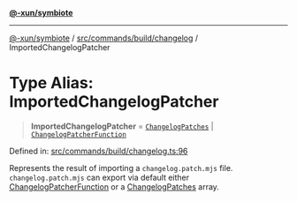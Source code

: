 [**@-xun/symbiote**](../../../../../README.md)

***

[@-xun/symbiote](../../../../../README.md) / [src/commands/build/changelog](../README.md) / ImportedChangelogPatcher

# Type Alias: ImportedChangelogPatcher

> **ImportedChangelogPatcher** = [`ChangelogPatches`](ChangelogPatches.md) \| [`ChangelogPatcherFunction`](ChangelogPatcherFunction.md)

Defined in: [src/commands/build/changelog.ts:96](https://github.com/Xunnamius/symbiote/blob/ed48d0dc6e3c473abf99750adfa07c536cba0e98/src/commands/build/changelog.ts#L96)

Represents the result of importing a `changelog.patch.mjs` file.
`changelog.patch.mjs` can export via default either
[ChangelogPatcherFunction](ChangelogPatcherFunction.md) or a [ChangelogPatches](ChangelogPatches.md) array.
